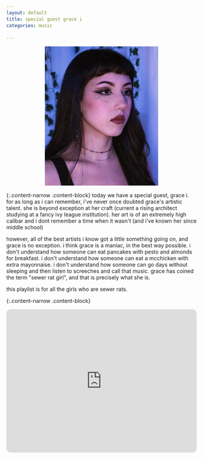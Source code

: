 ```yaml
---
layout: default
title: special guest grace i
categories: music

---
```


<figure><center>
  <img style="max-width: 300px; height: auto; " src="/images/guests/grace_i.jpg"/>
</center></figure>

{:.content-narrow .content-block}
today we have a special guest, grace i. for as long as i can remember, i've never once doubted grace's artistic talent. she is beyond exception at her craft (current a rising architect studying at a fancy ivy league institution). her art is of an extremely high calibar and i dont remember a time when it wasn't (and i've known her since middle school)

however, all of the best artists i know got a little something going on, and grace is no exception. i think grace is a maniac, in the best way possible. i don't understand how someone can eat pancakes with pesto and almonds for breakfast. i don't understand how someone can eat a mcchicken with extra mayonnaise. i don't understand how someone can go days without sleeping and then listen to screeches and call that music. grace has coined the term "sewer rat girl", and that is precisely what she is.

this playlist is for all the girls who are sewer rats.


{:.content-narrow .content-block}
<iframe style="border-radius:12px" src="https://open.spotify.com/embed/playlist/2Il6rURNT82x4XHkbTvT6Z?utm_source=generator" width="100%" height="380" frameBorder="0" allowfullscreen="" allow="autoplay; clipboard-write; encrypted-media; fullscreen; picture-in-picture" loading="lazy"></iframe>
